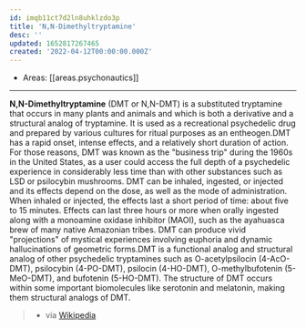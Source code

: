 ```yaml
---
id: imqb11ct7d2ln8uhklzdo3p
title: 'N,N-Dimethyltryptamine'
desc: ''
updated: 1652817267465
created: '2022-04-12T00:00:00.000Z'
---
```


- Areas: [[areas.psychonautics]]

---

**N,N-Dimethyltryptamine** (DMT or N,N-DMT) is a substituted tryptamine that occurs in many plants and animals and which is both a derivative and a structural analog of tryptamine. It is used as a recreational psychedelic drug and prepared by various cultures for ritual purposes as an entheogen.DMT has a rapid onset, intense effects, and a relatively short duration of action. For those reasons, DMT was known as the "business trip" during the 1960s in the United States, as a user could access the full depth of a psychedelic experience in considerably less time than with other substances such as LSD or psilocybin mushrooms. DMT can be inhaled, ingested, or injected and its effects depend on the dose, as well as the mode of administration. When inhaled or injected, the effects last a short period of time: about five to 15 minutes. Effects can last three hours or more when orally ingested along with a monoamine oxidase inhibitor (MAOI), such as the ayahuasca brew of many native Amazonian tribes. DMT can produce vivid "projections" of mystical experiences involving euphoria and dynamic hallucinations of geometric forms.DMT is a functional analog and structural analog of other psychedelic tryptamines such as O-acetylpsilocin (4-AcO-DMT), psilocybin (4-PO-DMT), psilocin (4-HO-DMT), O-methylbufotenin (5-MeO-DMT), and bufotenin (5-HO-DMT). The structure of DMT occurs within some important biomolecules like serotonin and melatonin, making them structural analogs of DMT.

> - via [Wikipedia](https://en.wikipedia.org/wiki/N,N-Dimethyltryptamine)
